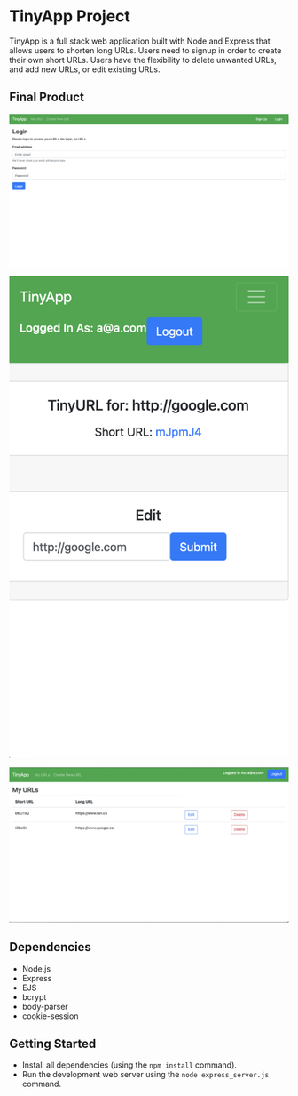 # TinyApp Project

TinyApp is a full stack web application built with Node and Express that allows users to shorten long URLs.
Users need to signup in order to create their own short URLs. Users have the flexibility to delete unwanted URLs, and add new URLs, or edit existing URLs.

## Final Product

!["screenshot of login page"](https://github.com/hlai16/tinyapp/blob/master/docs/login-page.png?raw=true)

!["screenshot of urls edit page in mobile view"](https://github.com/hlai16/tinyapp/blob/master/docs/url-edit-page-mobile-view.png?raw=true)

!["screenshot of urls page"](https://github.com/hlai16/tinyapp/blob/master/docs/urls-page.png?raw=true)

## Dependencies

- Node.js
- Express
- EJS
- bcrypt
- body-parser
- cookie-session

## Getting Started

- Install all dependencies (using the `npm install` command).
- Run the development web server using the `node express_server.js` command.